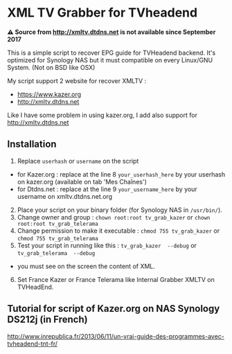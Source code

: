# XML TV Grabber for TVheadend

**:warning: Source from http://xmltv.dtdns.net is not available since September 2017**

This is a simple script to recover EPG guide for TVHeadend backend.
It's optimized for Synology NAS but it must compatible on every Linux/GNU System. (Not on BSD like OSX)

My script support 2 website for recover XMLTV :
 - https://www.kazer.org
 - http://xmltv.dtdns.net
 
Like I have some problem in using kazer.org, I add also support for http://xmltv.dtdns.net

## Installation

1. Replace `userhash` or `username` on the script
 - for Kazer.org : replace at the line 8 `your_userhash_here` by your userhash on kazer.org (available on tab 'Mes Chaînes')
 - for Dtdns.net : replace at the line 9 `your_username_here` by your username on xmltv.dtdns.net.org 
2. Place your script on your binary folder (for Synology NAS in `/usr/bin/`).
3. Change owner and group : `chown root:root tv_grab_kazer` or `chown root:root tv_grab_telerama`
4. Change permission to make it executable :  `chmod 755 tv_grab_kazer` or `chmod 755 tv_grab_telerama`
5. Test your script in running like this : `tv_grab_kazer  --debug` or `tv_grab_telerama  --debug`
  * you must see on the screen the content of XML.
6. Set France Kazer or France Telerama like Internal Grabber XMLTV on TVHeadEnd.

## Tutorial for script of Kazer.org on NAS Synology DS212j (in French)
http://www.inrepublica.fr/2013/06/11/un-vrai-guide-des-programmes-avec-tvheadend-tnt-fr/
